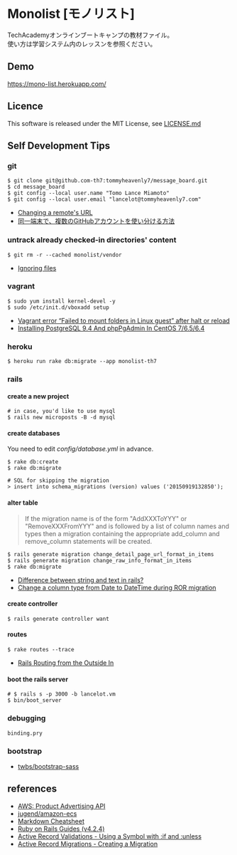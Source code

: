# Monolist [モノリスト]

TechAcademyオンラインブートキャンプの教材ファイル。  
使い方は学習システム内のレッスンを参照ください。

## Demo

https://mono-list.herokuapp.com/

## Licence

This software is released under the MIT License, see [LICENSE.md](https://github.com/techacademy-jp/monolist/blob/master/LICENSE.md)

## Self Development Tips
### git
```
$ git clone git@github.com-th7:tommyheavenly7/message_board.git
$ cd message_board
$ git config --local user.name "Tomo Lance Miamoto"
$ git config --local user.email "lancelot@tommyheavenly7.com"
```
  - [Changing a remote's URL](https://help.github.com/articles/changing-a-remote-s-url/)
  - [同一端末で、複数のGitHubアカウントを使い分ける方法](https://github.com/youkinjoh/TrainingWebSocket/wiki/%E5%90%8C%E4%B8%80%E7%AB%AF%E6%9C%AB%E3%81%A7%E3%80%81%E8%A4%87%E6%95%B0%E3%81%AEGitHub%E3%82%A2%E3%82%AB%E3%82%A6%E3%83%B3%E3%83%88%E3%82%92%E4%BD%BF%E3%81%84%E5%88%86%E3%81%91%E3%82%8B%E6%96%B9%E6%B3%950)

### untrack already checked-in directories' content
```
$ git rm -r --cached monolist/vendor
```
  - [Ignoring files](https://help.github.com/articles/ignoring-files/)

### vagrant
```
$ sudo yum install kernel-devel -y
$ sudo /etc/init.d/vboxadd setup
```
  - [Vagrant error “Failed to mount folders in Linux guest” after halt or reload](http://stackoverflow.com/questions/27992354/vagrant-error-failed-to-mount-folders-in-linux-guest-after-halt-or-reload/27992355#27992355)
  - [Installing PostgreSQL 9.4 And phpPgAdmin In CentOS 7/6.5/6.4](http://www.unixmen.com/postgresql-9-4-released-install-centos-7/)

### heroku
```
$ heroku run rake db:migrate --app monolist-th7
```
### rails
#### create a new project
```
# in case, you'd like to use mysql
$ rails new microposts -B -d mysql
```
#### create databases
You need to edit *config/database.yml* in advance.
```
$ rake db:create
$ rake db:migrate

# SQL for skipping the migration
> insert into schema_migrations (version) values ('20150919132850');
```
#### alter table
> If the migration name is of the form "AddXXXToYYY" or "RemoveXXXFromYYY" and is followed by a list of column names and types then a migration containing the appropriate add_column and remove_column statements will be created.

```
$ rails generate migration change_detail_page_url_format_in_items
$ rails generate migration change_raw_info_format_in_items
$ rake db:migrate
```
  - [Difference between string and text in rails?](http://stackoverflow.com/questions/3354330/difference-between-string-and-text-in-rails)
  - [Change a column type from Date to DateTime during ROR migration](http://stackoverflow.com/questions/5191405/change-a-column-type-from-date-to-datetime-during-ror-migration)

#### create controller
```
$ rails generate controller want
```

#### routes
```
$ rake routes --trace
```
  - [Rails Routing from the Outside In](http://guides.rubyonrails.org/routing.html)

#### boot the rails server
```
# $ rails s -p 3000 -b lancelot.vm
$ bin/boot_server
```
### debugging
```
binding.pry
```
### bootstrap
  - [twbs/bootstrap-sass](https://github.com/twbs/bootstrap-sass)

## references
  - [AWS: Product Advertising API](http://docs.aws.amazon.com/AWSECommerceService/latest/DG/Welcome.html)
  - [jugend/amazon-ecs](https://github.com/jugend/amazon-ecs)
  - [Markdown Cheatsheet](https://github.com/adam-p/markdown-here/wiki/Markdown-Cheatsheet#blockquotes)
  - [Ruby on Rails Guides (v4.2.4)](http://guides.rubyonrails.org/)
  - [Active Record Validations - Using a Symbol with :if and :unless](http://guides.rubyonrails.org/active_record_validations.html#using-a-symbol-with-if-and-unless)
  - [Active Record Migrations - Creating a Migration](http://guides.rubyonrails.org/active_record_migrations.html#creating-a-migration)
